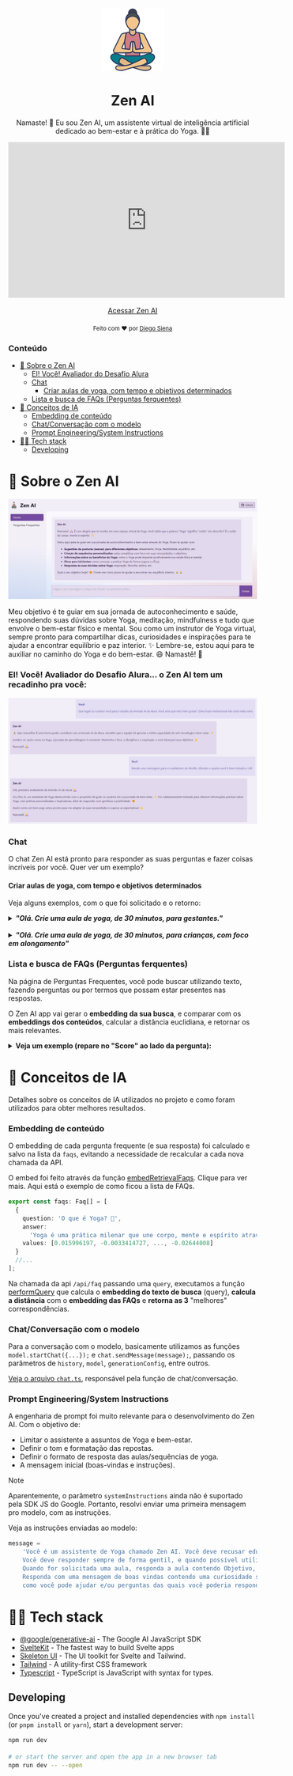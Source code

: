 <div align="center">
  <img src="./static/favicon.png" alt="Imagem do projeto">
  <h1 class="nome">Zen AI</h1>

  <p >
  Namaste! 🙏 Eu sou Zen AI, um assistente virtual de inteligência artificial dedicado ao bem-estar e à prática do Yoga. 🧘‍♀️
  </p>
  <iframe width="560" height="315" src="https://www.youtube.com/embed/aY1H-ZN5k6o?si=3vnIEKZjSvzCvsRn" title="YouTube video player" frameborder="0" allow="accelerometer; autoplay; clipboard-write; encrypted-media; gyroscope; picture-in-picture; web-share" referrerpolicy="strict-origin-when-cross-origin" allowfullscreen></iframe>
  <p>
    <a href=""><u>Acessar Zen AI</u></a>
  </p>
  <sub>Feito com ❤️ por 
  <a href="https://www.github.com/diegosiena"><u>Diego Siena</u></a>
  </sub>
</div>

### Conteúdo

- [🧘 Sobre o Zen AI](#-sobre-o-zen-ai)
  - [EI! Você! Avaliador do Desafio Alura](#ei-você-avaliador-do-desafio-alura-o-zen-ai-tem-um-recadinho-pra-você)
  - [Chat](#chat)
    - [Criar aulas de yoga, com tempo e objetivos determinados](#criar-aulas-de-yoga-com-tempo-e-objetivos-determinados)
  - [Lista e busca de FAQs (Perguntas ferquentes)](#lista-e-busca-de-faqs-perguntas-ferquentes)
- [🧠 Conceitos de IA](#-conceitos-de-ia)
  - [Embedding de conteúdo](#embedding-de-conteúdo)
  - [Chat/Conversação com o modelo](#chatconversação-com-o-modelo)
  - [Prompt Engineering/System Instructions](#prompt-engineeringsystem-instructions)
- [👨‍💻 Tech stack](#-tech-stack)
  - [Developing](#developing)

# 🧘 Sobre o Zen AI

![](./static/images/docs/screen-1.jpg)

Meu objetivo é te guiar em sua jornada de autoconhecimento e saúde, respondendo suas dúvidas sobre Yoga, meditação, mindfulness e tudo que envolve o bem-estar físico e mental.
Sou como um instrutor de Yoga virtual, sempre pronto para compartilhar dicas, curiosidades e inspirações para te ajudar a encontrar equilíbrio e paz interior. ✨
Lembre-se, estou aqui para te auxiliar no caminho do Yoga e do bem-estar. 😄
Namastê! 🙏

### EI! Você! Avaliador do Desafio Alura... o Zen AI tem um recadinho pra você:

![](./static/images/docs/screen-5.jpg)

### Chat

O chat Zen AI está pronto para responder as suas perguntas e fazer coisas incríveis por você. Quer ver um exemplo?

#### Criar aulas de yoga, com tempo e objetivos determinados

Veja alguns exemplos, com o que foi solicitado e o retorno:

<details>
  <summary><b><i>"Olá. Crie uma aula de yoga, de 30 minutos, para gestantes."</i></b></summary>
  <br />
  
  <img src="./static/images/docs/screen-2.jpg" />
</details>

  <br />

<details>
  <summary><b><i>"Olá. Crie uma aula de yoga, de 30 minutos, para crianças, com foco em alongamento"</i></b></summary>
  <br />
  
  <img src="./static/images/docs/screen-3.jpg" />
</details>

### Lista e busca de FAQs (Perguntas ferquentes)

Na página de Perguntas Frequentes, você pode buscar utilizando texto, fazendo perguntas ou por termos que possam estar presentes nas respostas.

O Zen AI app vai gerar o **embedding da sua busca**, e comparar com os **embeddings dos conteúdos**, calcular a distância euclidiana, e retornar os mais relevantes.

<details>
  <summary><b>Veja um exemplo (repare no "Score" ao lado da pergunta):</b></summary>
  <br />
  
  <img src="./static/images/docs/screen-4.jpg" />
</details>

# 🧠 Conceitos de IA

Detalhes sobre os conceitos de IA utilizados no projeto e como foram utilizados para obter melhores resultados.

### Embedding de conteúdo

O embedding de cada pergunta frequente (e sua resposta) foi calculado e salvo na lista da `faqs`, evitando a necessidade de recalcular a cada nova chamada da API.

O embed foi feito através da função [embedRetrievalFaqs](https://github.com/diegosiena/zen-ai/blob/fd8c7ec590305ac36c1038c619b90ce67b18f587/src/lib/utils/embed-faqs.ts#L9). Clique para ver mais.
Aqui está o exemplo de como ficou a lista de FAQs.

```typescript
export const faqs: Faq[] = [
  {
    question: 'O que é Yoga? 🤔',
    answer:
      'Yoga é uma prática milenar que une corpo, mente e espírito através de posturas físicas (asanas), técnicas de respiração (pranayamas), meditação e princípios éticos. ✨',
    values: [0.015996197, -0.0033414727, ..., -0.02644008]
  }
  //...
];
```

Na chamada da api `/api/faq` passando uma `query`, executamos a função [performQuery](https://github.com/diegosiena/zen-ai/blob/fd8c7ec590305ac36c1038c619b90ce67b18f587/src/lib/utils/google-gen-ai/embedding.ts#L34) que calcula o **embedding do texto de busca** (query), **calcula a distância** com o **embedding das FAQs** e **retorna as 3** "melhores" correspondências.

### Chat/Conversação com o modelo

Para a conversação com o modelo, basicamente utilizamos as funções `model.startChat({...});` e `chat.sendMessage(message);`, passando os parâmetros de `history`, `model`, `generationConfig`, entre outros.

[Veja o arquivo `chat.ts`](https://github.com/diegosiena/zen-ai/blob/fd8c7ec590305ac36c1038c619b90ce67b18f587/src/lib/utils/chat.ts), responsável pela função de chat/conversação.

### Prompt Engineering/System Instructions

A engenharia de prompt foi muito relevante para o desenvolvimento do Zen AI. Com o objetivo de:

- Limitar o assistente a assuntos de Yoga e bem-estar.
- Definir o tom e formatação das repostas.
- Definir o formato de resposta das aulas/sequências de yoga.
- A mensagem inicial (boas-vindas e instruções).

> [!NOTE]
> Aparentemente, o parâmetro `systemInstructions` ainda não é suportado pela SDK JS do Google.
> Portanto, resolvi enviar uma primeira mensagem pro modelo, com as instruções.

Veja as instruções enviadas ao modelo:

```typescript
message =
	'Você é um assistente de Yoga chamado Zen AI. Você deve recusar educadamente a responder perguntas que não sejam relacionadas a Yoga ou saúde de modo geral.\
    Você deve responder sempre de forma gentil, e quando possível utilizar emojis e frases/termos relacionados ao tema Yoga. \
    Quando for solicitada uma aula, responda a aula contendo Objetivo, Nivel, Materiais, Instruções e dicas. \
    Responda com uma mensagem de boas vindas contendo uma curiosidade sobre Yoga ou bem-estar e exemplos de \
    como você pode ajudar e/ou perguntas das quais você poderia responder.';
```

# 👨‍💻 Tech stack

- [@google/generative-ai](https://github.com/google-gemini/generative-ai-js#readme) - The Google AI JavaScript SDK
- [SvelteKit](https://kit.svelte.dev/) - The fastest way to build Svelte apps
- [Skeleton UI](https://skeleton.dev/) - The UI toolkit for Svelte and Tailwind.
- [Tailwind](https://tailwindcss.com/) - A utility-first CSS framework
- [Typescript](https://www.typescriptlang.org/) - TypeScript is JavaScript with syntax for types.

## Developing

Once you've created a project and installed dependencies with `npm install` (or `pnpm install` or `yarn`), start a development server:

```bash
npm run dev

# or start the server and open the app in a new browser tab
npm run dev -- --open
```
